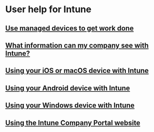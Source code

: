 # User help for Intune
## [Use managed devices to get work done](company-portal-frequently-asked-questions.md)
## [What information can my company see with Intune?](what-info-can-your-company-see-when-you-enroll-your-device-in-intune.md)
## [Using your iOS or macOS device with Intune](using-your-ios-or-macOS-device-with-intune.md)
## [Using your Android device with Intune](using-your-android-device-with-intune.md)
## [Using your Windows device with Intune](using-your-windows-device-with-intune.md)
## [Using the Intune Company Portal website](using-the-intune-company-portal-website.md)
